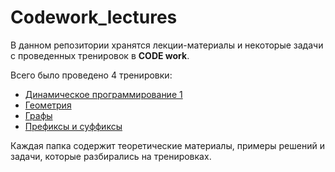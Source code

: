 # Codework_lectures

В данном репозитории хранятся лекции-материалы и некоторые задачи с проведенных тренировок в **CODE work**.

Всего было проведено 4 тренировки:

- [Динамическое программирование 1](dp%20%201/)
- [Геометрия](geometry/theory.md)
- [Графы](graphs/theory.md)
- [Префиксы и суффиксы](prefix%20and%20suffix/theory.md)

Каждая папка содержит теоретические материалы, примеры решений и задачи, которые разбирались на тренировках.  
